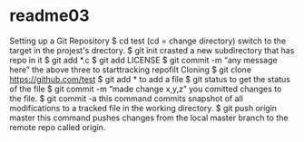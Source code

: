 # readme03
Setting up a Git Repository
$ cd test (cd = change directory) switch to the target in the projest's drectory.
$ git init crasted a new subdirectory that has repo in it
$ git add *.c
$ git add LICENSE
$ git commit -m “any message here”  the above three to starttracking repofilt
Cloning
$ git clone https://github.com/test
$ git add * to add a file 
$ git status to get the status of the file
$ git commit -m “made change x,y,z” you comitted changes to the file.
$ git commit -a this command commits snapshot of all modifications to a tracked file in the working directory.
$ git push origin master this command pushes changes from the local master branch to the remote repo called origin.
